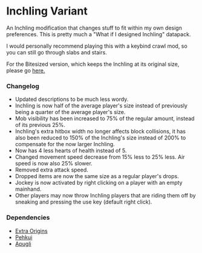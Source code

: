 # Inchling Variant

An Inchling modification that changes stuff to fit within my own design preferences.
This is pretty much a "What if I designed Inchling" datapack.

I would personally recommend playing this with a keybind crawl mod, so you can still go through slabs and stairs.

For the Bitesized version, which keeps the Inchling at its original size, please go [here.](https://github.com/MerchantPug/origins-datapacks/tree/main/inchling-variant-bite-sized)

### Changelog
- Updated descriptions to be much less wordy.
- Inchling is now half of the average player's size instead of previously being a quarter of the average player's size.
- Mob visibility has been increased to 75% of the regular amount, instead of its previous 25%.
- Inchling's extra hitbox width no longer affects block collisions, it has also been reduced to 150% of the Inchling's size instead of 200% to compensate for the now larger Inchling.
- Now has 4 less hearts of health instead of 5.
- Changed movement speed decrease from 15% less to 25% less. Air speed is now also 25% slower.
- Removed extra attack speed.
- Dropped items are now the same size as a regular player's drops.
- Jockey is now activated by right clicking on a player with an empty mainhand.
- Other players may now throw Inchling players that are riding them off by sneaking and pressing the use key (default right click).

### Dependencies
- [Extra Origins](https://modrinth.com/mod/extra-origins)
- [Pehkui](https://modrinth.com/mod/pehkui)
- [Apugli](https://modrinth.com/mod/apugli)
